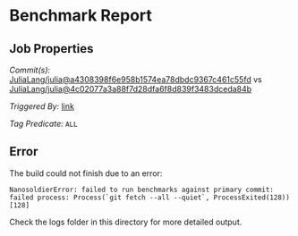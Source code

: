 # Benchmark Report

## Job Properties

*Commit(s):* [JuliaLang/julia@a4308398f6e958b1574ea78dbdc9367c461c55fd](https://github.com/JuliaLang/julia/commit/a4308398f6e958b1574ea78dbdc9367c461c55fd) vs [JuliaLang/julia@4c02077a3a88f7d28dfa6f8d839f3483dceda84b](https://github.com/JuliaLang/julia/commit/4c02077a3a88f7d28dfa6f8d839f3483dceda84b)

*Triggered By:* [link](https://github.com/JuliaLang/julia/pull/28857#issuecomment-418974966)

*Tag Predicate:* `ALL`

## Error

The build could not finish due to an error:

```
NanosoldierError: failed to run benchmarks against primary commit: failed process: Process(`git fetch --all --quiet`, ProcessExited(128)) [128]
```

Check the logs folder in this directory for more detailed output.

